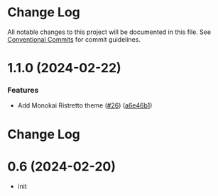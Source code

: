 # Change Log

All notable changes to this project will be documented in this file.
See [Conventional Commits](https://conventionalcommits.org) for commit guidelines.

# 1.1.0 (2024-02-22)

### Features

* Add Monokai Ristretto theme ([#26](https://github.com/standardnotes/plugins/issues/26)) ([a6e46b1](https://github.com/standardnotes/plugins/commit/a6e46b1813162faec633a1e3b9f34e26d7ffce98))

# Change Log

# 0.6 (2024-02-20)

- init
